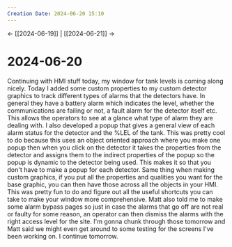 ```yaml
---
Creation Date: 2024-06-20 15:10
---
```


<- [[2024-06-19]] | [[2024-06-21]]  ->

# 2024-06-20
Continuing with HMI stuff today, my window for tank levels is coming along nicely.  Today I added some custom properties to my custom detector graphics to track different types of alarms that the detectors have. In general they have a battery alarm which indicates the level, whether the communications are failing or not, a fault alarm for the detector itself etc. This allows the operators to see at a glance what type of alarm they are dealing with. I also developed a popup that gives a general view of each alarm status for the detector and the %LEL of the tank. This was pretty cool to do because this uses an object oriented approach where you make one popup then when you click on the detector it takes the properties from the detector and assigns them to the indirect properties of the popup so the popup is dynamic to the detector being used. This makes it so that you don't have to make a popup for each detector. Same thing when making custom graphics, if you put all the properties and qualities you want for the base graphic, you can then have those across all the objects in your HMI. This was pretty fun to do and figure out all the useful shortcuts you can take to make your window more comprehensive. Matt also told me to make some alarm bypass pages so just in case the alarms that go off are not real or faulty for some reason, an operator can then dismiss the alarms with the right access level for the site.  I'm gonna chunk through those tomorrow and Matt said we might even get around to some testing for the screens I've been working on. I continue tomorrow.